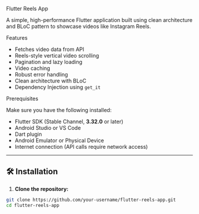 Flutter Reels App

A simple, high-performance Flutter application built using clean architecture and BLoC pattern to showcase videos like Instagram Reels.

Features

* Fetches video data from API  
* Reels-style vertical video scrolling  
* Pagination and lazy loading  
* Video caching  
* Robust error handling  
* Clean architecture with BLoC  
* Dependency Injection using `get_it`  



Prerequisites

Make sure you have the following installed:

- Flutter SDK (Stable Channel, **3.32.0** or later)
- Android Studio or VS Code
- Dart plugin
- Android Emulator or Physical Device
- Internet connection (API calls require network access)

---

## 🛠 Installation

1. **Clone the repository:**

```bash
git clone https://github.com/your-username/flutter-reels-app.git
cd flutter-reels-app
